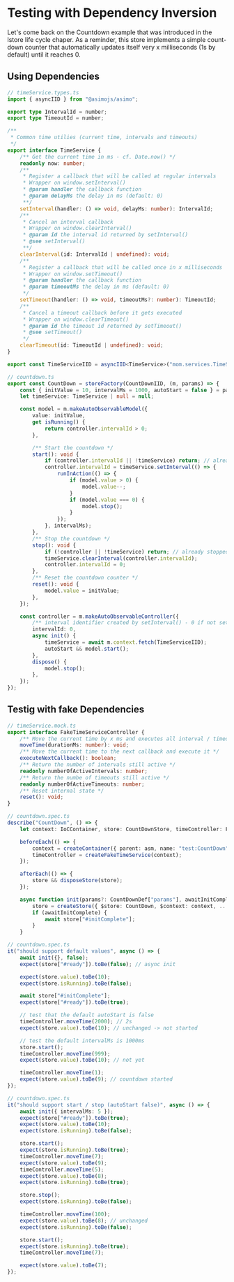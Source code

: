 # Testing with Dependency Inversion

Let's come back on the Countdown example that was introduced in the lstore life cycle chaper.
As a reminder, this store implements a simple count-down counter that automatically updates itself very x milliseconds (1s by default) until it reaches 0.

## Using Dependencies

<!-- start:code src="src/services/timeService/timeService.types.ts" -->

```typescript
// timeService.types.ts
import { asyncIID } from "@asimojs/asimo";

export type IntervalId = number;
export type TimeoutId = number;

/**
 * Common time utilies (current time, intervals and timeouts)
 */
export interface TimeService {
    /** Get the current time in ms - cf. Date.now() */
    readonly now: number;
    /**
     * Register a callback that will be called at regular intervals
     * Wrapper on window.setInterval()
     * @param handler the callback function
     * @param delayMs the delay in ms (default: 0)
     **/
    setInterval(handler: () => void, delayMs: number): IntervalId;
    /**
     * Cancel an interval callback
     * Wrapper on window.clearInterval()
     * @param id the interval id returned by setInterval()
     * @see setInterval()
     **/
    clearInterval(id: IntervalId | undefined): void;
    /**
     * Register a callback that will be called once in x milliseconds
     * Wrapper on window.setTimeout()
     * @param handler the callback function
     * @param timeoutMs the delay in ms (default: 0)
     */
    setTimeout(handler: () => void, timeoutMs?: number): TimeoutId;
    /**
     * Cancel a timeout callback before it gets executed
     * Wrapper on window.clearTimeout()
     * @param id the timeout id returned by setTimeout()
     * @see setTimeout()
     */
    clearTimeout(id: TimeoutId | undefined): void;
}

export const TimeServiceIID = asyncIID<TimeService>("mom.services.TimeService");
```

<!-- end:code -->

<!-- start:code src="src/examples/countdown/countdown.ts" -->

```typescript
// countdown.ts
export const CountDown = storeFactory(CountDownIID, (m, params) => {
    const { initValue = 10, intervalMs = 1000, autoStart = false } = params;
    let timeService: TimeService | null = null;

    const model = m.makeAutoObservableModel({
        value: initValue,
        get isRunning() {
            return controller.intervalId > 0;
        },

        /** Start the countdown */
        start(): void {
            if (controller.intervalId || !timeService) return; // already running
            controller.intervalId = timeService.setInterval(() => {
                runInAction(() => {
                    if (model.value > 0) {
                        model.value--;
                    }
                    if (model.value === 0) {
                        model.stop();
                    }
                });
            }, intervalMs);
        },
        /** Stop the countdown */
        stop(): void {
            if (!controller || !timeService) return; // already stopped
            timeService.clearInterval(controller.intervalId);
            controller.intervalId = 0;
        },
        /** Reset the countdown counter */
        reset(): void {
            model.value = initValue;
        },
    });

    const controller = m.makeAutoObservableController({
        /** interval identifier created by setInterval() - 0 if not set */
        intervalId: 0,
        async init() {
            timeService = await m.context.fetch(TimeServiceIID);
            autoStart && model.start();
        },
        dispose() {
            model.stop();
        },
    });
});
```

<!-- end:code -->

## Testig with fake Dependencies

<!-- start:code src="src/services/timeService/timeService.mock.ts#controllerAPI" -->

```typescript
// timeService.mock.ts
export interface FakeTimeServiceController {
    /** Move the current time by x ms and executes all interval / timeout callbacks */
    moveTime(durationMs: number): void;
    /** Move the current time to the next callback and execute it */
    executeNextCallback(): boolean;
    /** Return the number of intervals still active */
    readonly numberOfActiveIntervals: number;
    /** Return the numbe of timeouts still active */
    readonly numberOfActiveTimeouts: number;
    /** Reset internal state */
    reset(): void;
}
```

<!-- end:code -->

<!-- start:code src="src/examples/countdown/countdown.spec.ts#start" -->

```typescript
// countdown.spec.ts
describe("CountDown", () => {
    let context: IoCContainer, store: CountDownStore, timeController: FakeTimeServiceController;

    beforeEach(() => {
        context = createContainer({ parent: asm, name: "test:CountDown" });
        timeController = createFakeTimeService(context);
    });

    afterEach(() => {
        store && disposeStore(store);
    });

    async function init(params?: CountDownDef["params"], awaitInitComplete = true) {
        store = createStore({ $store: CountDown, $context: context, ...params });
        if (awaitInitComplete) {
            await store["#initComplete"];
        }
    }
```

<!-- end:code -->

<!-- start:code src="src/examples/countdown/countdown.spec.ts" -->

```typescript
// countdown.spec.ts
it("should support default values", async () => {
    await init({}, false);
    expect(store["#ready"]).toBe(false); // async init

    expect(store.value).toBe(10);
    expect(store.isRunning).toBe(false);

    await store["#initComplete"];
    expect(store["#ready"]).toBe(true);

    // test that the default autoStart is false
    timeController.moveTime(2000); // 2s
    expect(store.value).toBe(10); // unchanged -> not started

    // test the default intervalMs is 1000ms
    store.start();
    timeController.moveTime(999);
    expect(store.value).toBe(10); // not yet

    timeController.moveTime(1);
    expect(store.value).toBe(9); // countdown started
});
```

<!-- end:code -->

<!-- start:code src="src/examples/countdown/countdown.spec.ts#start-stop" -->

```typescript
// countdown.spec.ts
it("should support start / stop (autoStart false)", async () => {
    await init({ intervalMs: 5 });
    expect(store["#ready"]).toBe(true);
    expect(store.value).toBe(10);
    expect(store.isRunning).toBe(false);

    store.start();
    expect(store.isRunning).toBe(true);
    timeController.moveTime(7);
    expect(store.value).toBe(9);
    timeController.moveTime(5);
    expect(store.value).toBe(8);
    expect(store.isRunning).toBe(true);

    store.stop();
    expect(store.isRunning).toBe(false);

    timeController.moveTime(100);
    expect(store.value).toBe(8); // unchanged
    expect(store.isRunning).toBe(false);

    store.start();
    expect(store.isRunning).toBe(true);
    timeController.moveTime(7);

    expect(store.value).toBe(7);
});
```

<!-- end:code -->
